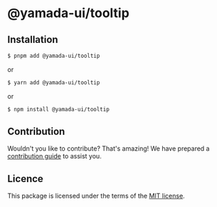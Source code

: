 # @yamada-ui/tooltip

## Installation

```sh
$ pnpm add @yamada-ui/tooltip
```

or

```sh
$ yarn add @yamada-ui/tooltip
```

or

```sh
$ npm install @yamada-ui/tooltip
```

## Contribution

Wouldn't you like to contribute? That's amazing! We have prepared a [contribution guide](https://github.com/hirotomoyamada/yamada-ui/blob/main/CONTRIBUTING.md) to assist you.

## Licence

This package is licensed under the terms of the
[MIT license](https://github.com/hirotomoyamada/yamada-ui/blob/main/LICENSE).
